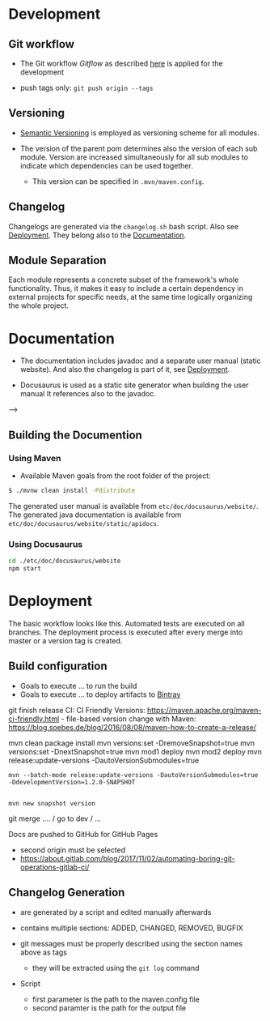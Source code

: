 # Development

## Git workflow
- The Git workflow *Gitflow* as described [here](https://www.atlassian.com/git/tutorials/comparing-workflows/gitflow-workflow) 
is applied for the development 

- push tags only: `git push origin --tags`

## Versioning

- [Semantic Versioning](https://semver.org/) is employed as versioning scheme for all modules.

- The version of the parent pom determines also the version of each sub module.
Version are increased simultaneously for all sub modules to indicate which dependencies
can be used together.
    - This version can be specified in `.mvn/maven.config`.

## Changelog

Changelogs are generated via the `changelog.sh` bash script. Also see [Deployment](#Deployment).
They belong also to the [Documentation](#Documentation).

## Module Separation

Each module represents a concrete subset of the framework's whole functionality.
Thus, it makes it easy to include a certain dependency in external projects for
specific needs, at the same time logically organizing the whole project.

<!--_v3: current-->
<!--_v5: cdo migrated model-->
<!--_v6: with extra BBigraph container object-->

# Documentation

- The documentation includes javadoc and a separate user manual (static website).
And also the changelog is part of it, see [Deployment](#Deployment).

- Docusaurus is used as a static site generator when building the user manual
It references also to the javadoc.
<!--- [MkDocs](https://www.mkdocs.org) is used as a static site generator, for building the user manual-->
<!--    - Must be installed on the machine:-->
<!--        - MkDocs, see [installation instructions](https://www.mkdocs.org/#installation)-->
<!--        - Theme: [Bootstrap](https://mkdocs.readthedocs.io/en/0.15.3/user-guide/styling-your-docs/#bootstrap-and-bootswatch-themes)-->
<!--<!--        - the theme is provided with the project and resides within `etc/doc/theme/mkdocs_windmill`-->-->
<!--    -->
<!--- The corresponding content of the documentation files are stored in `etc/doc/`-->
<!--- The layout is generated automatically-->

## Building the Documention

### Using Maven

- Available Maven goals from the root folder of the project:
```bash
$ ./mvnw clean install -Pdistribute
```
The generated user manual is available from `etc/doc/docusaurus/website/`.
The generated java documentation is available from `etc/doc/docusaurus/website/static/apidocs`.

### Using Docusaurus

```bash
cd ./etc/doc/docusaurus/website
npm start
```
<!--### Using Mkdocs directly-->

<!--- for testing purposes only-->

<!--You can also manually build the documentation using `mkdocs` directly:-->

<!--```bash-->
<!--# change into the 'etc/doc/' folder-->
<!--$ cd ./etc/doc/-->
<!--# start the build process: the html files are placed into the sub folder 'sites'-->
<!--$ mkdocs build-->
<!--# to publish them on a locally created web server (with auto-reload on changes)-->
<!--$ mkdocs serve-->
<!--```-->

# Deployment

The basic workflow looks like this.
Automated tests are executed on all branches.
The deployment process is executed after every merge into master or a 
version tag is created.

## Build configuration

- Goals to execute ... to run the build
- Goals to execute ... to deploy artifacts to [Bintray](https://bintray.com/)

git finish release
CI:
CI Friendly Versions: https://maven.apache.org/maven-ci-friendly.html
    - file-based version change with Maven: https://blog.soebes.de/blog/2016/08/08/maven-how-to-create-a-release/ 

mvn clean package install
mvn versions:set -DremoveSnapshot=true
mvn versions:set -DnextSnapshot=true
    mvn mod1 deploy
    mvn mod2 deploy
    mvn release:update-versions -DautoVersionSubmodules=true
    
    mvn --batch-mode release:update-versions -DautoVersionSubmodules=true -DdevelopmentVersion=1.2.0-SNAPSHOT


    mvn new snapshot version

git merge .... / go to dev / ...


Docs are pushed to GitHub for GitHub Pages
- second origin must be selected
- https://about.gitlab.com/blog/2017/11/02/automating-boring-git-operations-gitlab-ci/


## Changelog Generation

- are generated by a script and edited manually afterwards
- contains multiple sections: ADDED, CHANGED, REMOVED, BUGFIX
- git messages must be properly described using the section names above as tags
    - they will be extracted using the `git log` command
    
- Script
    - first parameter is the path to the maven.config file
    - second paramter is the path for the output file